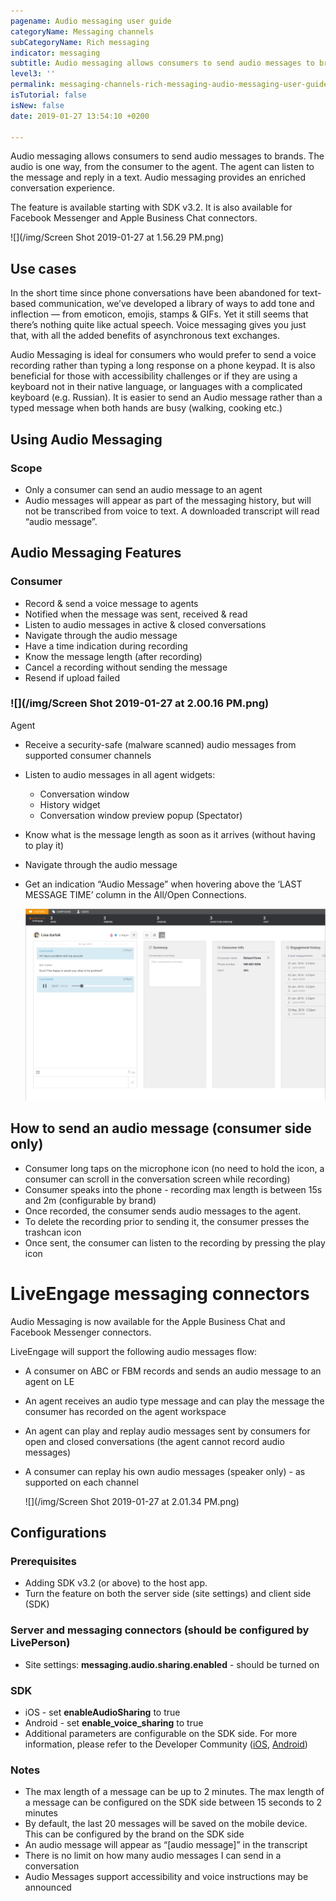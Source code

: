 ```yaml
---
pagename: Audio messaging user guide
categoryName: Messaging channels
subCategoryName: Rich messaging
indicator: messaging
subtitle: Audio messaging allows consumers to send audio messages to brands
level3: ''
permalink: messaging-channels-rich-messaging-audio-messaging-user-guide.html
isTutorial: false
isNew: false
date: 2019-01-27 13:54:10 +0200

---
```

Audio messaging allows consumers to send audio messages to brands. The audio is one way, from the consumer to the agent. The agent can listen to the message and reply in a text. Audio messaging provides an enriched conversation experience.

The feature is available starting with SDK v3.2. It is also available for Facebook Messenger and Apple Business Chat connectors. 

![](/img/Screen Shot 2019-01-27 at 1.56.29 PM.png)

## Use cases

In the short time since phone conversations have been abandoned for text-based communication, we’ve developed a library of ways to add tone and inflection — from emoticon, emojis, stamps & GIFs. Yet it still seems that there’s nothing quite like actual speech. Voice messaging gives you just that, with all the added benefits of asynchronous text exchanges. 

Audio Messaging is ideal for consumers who would prefer to send a voice recording rather than typing a long response on a phone keypad. It is also beneficial for those with accessibility challenges or if they are using a keyboard not in their native language, or languages with a complicated keyboard (e.g. Russian). It is easier to send an Audio message rather than a typed message when both hands are busy (walking, cooking etc.)

## Using Audio Messaging

### Scope

* Only a consumer can send an audio message to an agent 
* Audio messages will appear as part of the messaging history, but will not be transcribed from voice to text. A downloaded transcript will read “audio message”.

## Audio Messaging Features

### Consumer

* Record & send a voice message to agents
* Notified when the message was sent, received & read
* Listen to audio messages in active & closed conversations
* Navigate through the audio message 
* Have a time indication during recording
* Know the message length (after recording)
* Cancel a recording without sending the message
* Resend if upload failed 

### ![](/img/Screen Shot 2019-01-27 at 2.00.16 PM.png)  
Agent

* Receive a security-safe (malware scanned) audio messages from supported consumer channels
* Listen to audio messages in all agent widgets:
  * Conversation window
  * History widget
  * Conversation window preview popup (Spectator)
* Know what is the message length as soon as it arrives (without having to play it)
* Navigate through the audio message
* Get an indication “Audio Message” when hovering above the ‘LAST MESSAGE TIME’ column in the All/Open Connections.

  ![](/img/audiom3.png)

## How to send an audio message (consumer side only)

* Consumer long taps on the microphone icon (no need to hold the icon, a consumer can scroll in the conversation screen while recording)
* Consumer speaks into the phone - recording max length is between 15s and 2m (configurable by brand)
* Once recorded, the consumer sends audio messages to the agent.
* To delete the recording prior to sending it, the consumer presses the trashcan icon 
* Once sent, the consumer can listen to the recording by pressing the play icon

# LiveEngage messaging connectors 

Audio Messaging is now available for the Apple Business Chat and Facebook Messenger connectors.

LiveEngage will support the following audio messages flow:

* A consumer on ABC or FBM records and sends an audio message to an agent on LE
* An agent receives an audio type message and can play the message the consumer has recorded on the agent workspace
* An agent can play and replay audio messages sent by consumers for open and closed conversations (the agent cannot record audio messages)
* A consumer can replay his own audio messages (speaker only) - as supported on each channel  

  ![](/img/Screen Shot 2019-01-27 at 2.01.34 PM.png)

## Configurations

### Prerequisites

* Adding SDK v3.2 (or above) to the host app.
* Turn the feature on both the server side (site settings) and client side (SDK)

### Server and messaging connectors (should be configured by LivePerson) 

* Site settings: **messaging.audio.sharing.enabled** - should be turned on

### SDK

* iOS - set **enableAudioSharing** to true
* Android - set **enable_voice_sharing** to true
* Additional parameters are configurable on the SDK side. For more information, please refer to the Developer Community ([iOS](https://developers.liveperson.com/consumer-experience-ios-sdk-advanced-audio-ios.html), [Android](https://developers.liveperson.com/consumer-experience-android-sdk-advanced-audio.html))

### Notes 

* The max length of a message can be up to 2 minutes. The max length of a message can be configured on the SDK side between 15 seconds to 2 minutes
*  By default, the last 20 messages will be saved on the mobile device. This can be configured by the brand on the SDK side
* An audio message will appear as “\[audio message\]” in the transcript
* There is no limit on how many audio messages I can send in a conversation
*  Audio Messages support accessibility and voice instructions may be announced